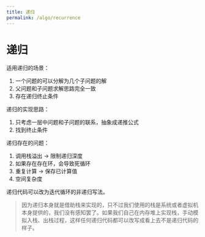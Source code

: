 ```yaml
---
title: 递归
permalink: /algo/recurrence
---
```


# 递归

适用递归的场景：
1. 一个问题的可以分解为几个子问题的解
2. 父问题和子问题求解思路完全一致
3. 存在递归终止条件

递归的实现思路：
1. 只考虑一层中问题和子问题的联系，抽象成递推公式
2. 找到终止条件


递归存在的问题：
1. 调用栈溢出 -> 限制递归深度
2. 如果存在存在环，会导致死循环
3. 重复计算 -> 保存已计算值
4. 空间复杂度

递归代码可以改为迭代循环的非递归写法。
> 因为递归本身就是借助栈来实现的，只不过我们使用的栈是系统或者虚拟机本身提供的，我们没有感知罢了。如果我们自己在内存堆上实现栈，手动模拟入栈、出栈过程，这样任何递归代码都可以改写成看上去不是递归代码的样子。
